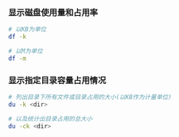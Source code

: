 ### 显示磁盘使用量和占用率
```bash
# 以KB为单位
df -k

# 以M为单位
df -m
```

### 显示指定目录容量占用情况
```bash
# 列出目录下所有文件或目录占用的大小(以KB作为计量单位)
du -k <dir>

# 以及统计出目录占用的总大小
du -ck <dir>
```